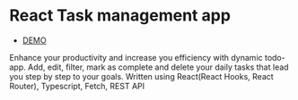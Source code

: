 # React Task management app

- [DEMO](https://andrii-medintsev.github.io/react_task-management-app-portfolio/)

Enhance your productivity and increase you efficiency  with dynamic todo-app. Add, edit, filter, mark as complete and delete your daily tasks that lead you step by step to your goals. Written using React(React  Hooks, React Router), Typescript, Fetch, REST API
